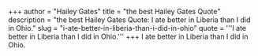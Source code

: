 +++
author = "Hailey Gates"
title = "the best Hailey Gates Quote"
description = "the best Hailey Gates Quote: I ate better in Liberia than I did in Ohio."
slug = "i-ate-better-in-liberia-than-i-did-in-ohio"
quote = '''I ate better in Liberia than I did in Ohio.'''
+++
I ate better in Liberia than I did in Ohio.
